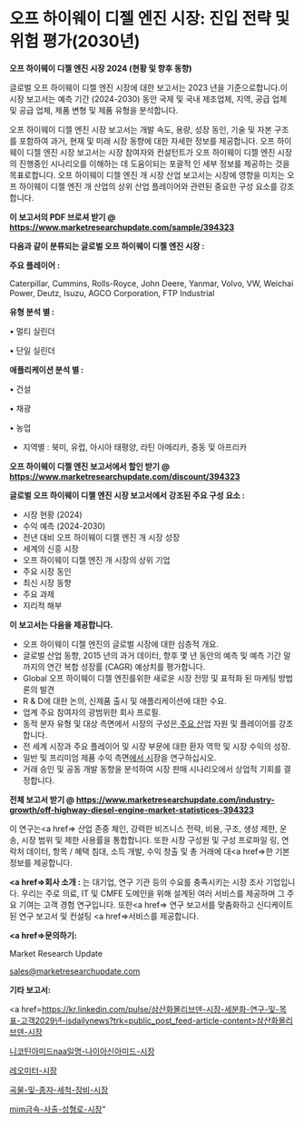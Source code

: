 # 오프 하이웨이 디젤 엔진 시장: 진입 전략 및 위험 평가(2030년)

<strong>오프 하이웨이 디젤 엔진 시장 2024 (현황 및 향후 동향)</strong>

글로벌 오프 하이웨이 디젤 엔진 시장에 대한 보고서는 2023 년을 기준으로합니다.이 시장 보고서는 예측 기간 (2024-2030) 동안 국제 및 국내 제조업체, 지역, 공급 업체 및 공급 업체, 제품 변형 및 제품 유형을 분석합니다.

오프 하이웨이 디젤 엔진 시장 보고서는 개발 속도, 용량, 성장 동인, 기술 및 자본 구조를 포함하여 과거, 현재 및 미래 시장 동향에 대한 자세한 정보를 제공합니다. 오프 하이웨이 디젤 엔진 시장 보고서는 시장 참여자와 컨설턴트가 오프 하이웨이 디젤 엔진 시장의 진행중인 시나리오를 이해하는 데 도움이되는 포괄적 인 세부 정보를 제공하는 것을 목표로합니다. 오프 하이웨이 디젤 엔진 개 시장 산업 보고서는 시장에 영향을 미치는 오프 하이웨이 디젤 엔진 개 산업의 상위 산업 플레이어와 관련된 중요한 구성 요소를 강조합니다.



<strong>이 보고서의 PDF 브로셔 받기 @ <a href=https://www.marketresearchupdate.com/sample/394323>https://www.marketresearchupdate.com/sample/394323</a></strong>



<strong>다음과 같이 분류되는 글로벌 오프 하이웨이 디젤 엔진 시장 :</strong>



<strong>주요 플레이어 :</strong>

Caterpillar, Cummins, Rolls-Royce, John Deere, Yanmar, Volvo, VW, Weichai Power, Deutz, Isuzu, AGCO Corporation, FTP Industrial



<strong>유형 분석 별 :</strong>

• 멀티 실린더

• 단일 실린더



<strong>애플리케이션 분석 별 :</strong>

• 건설

• 채광

• 농업

<ul>
  <li>지역별 : 북미, 유럽, 아시아 태평양, 라틴 아메리카, 중동 및 아프리카</li>
</ul>


<strong>오프 하이웨이 디젤 엔진 보고서에서 할인 받기 @ <a href=https://www.marketresearchupdate.com/discount/394323>https://www.marketresearchupdate.com/discount/394323</a></strong>



<strong>글로벌 오프 하이웨이 디젤 엔진 시장 보고서에서 강조된 주요 구성 요소 :</strong>
<ul>
  <li>시장 현황 (2024)</li>
  <li>수익 예측 (2024-2030)</li>
  <li>전년 대비 오프 하이웨이 디젤 엔진 개 시장 성장</li>
  <li>세계의 신흥 시장</li>
  <li>오프 하이웨이 디젤 엔진 개 시장의 상위 기업</li>
  <li>주요 시장 동인</li>
  <li>최신 시장 동향</li>
  <li>주요 과제</li>
  <li>지리적 해부</li>
</ul>


<strong>이 보고서는 다음을 제공합니다.</strong>
<ul>
  <li>오프 하이웨이 디젤 엔진의 글로벌 시장에 대한 심층적 개요.</li>
  <li>글로벌 산업 동향, 2015 년의 과거 데이터, 향후 몇 년 동안의 예측 및 예측 기간 말까지의 연간 복합 성장률 (CAGR) 예상치를 평가합니다.</li>
  <li>Global 오프 하이웨이 디젤 엔진를위한 새로운 시장 전망 및 표적화 된 마케팅 방법론의 발견</li>
  <li>R &amp; D에 대한 논의, 신제품 출시 및 애플리케이션에 대한 수요.</li>
  <li>업계 주요 참여자의 광범위한 회사 프로필.</li>
  <li>동적 분자 유형 및 대상 측면에서 시장의 구성은<a href=> 주요 산</a>업 자원 및 플레이어를 강조합니다.</li>
  <li>전 세계 시장과 주요 플레이어 및 시장 부문에 대한 환자 역학 및 시장 수익의 성장.</li>
  <li>일반 및 프리미엄 제품 수익 측면<a href=>에서 시</a>장을 연구하십시오.</li>
  <li>거래 승인 및 공동 개발 동향을 분석하여 시장 판매 시나리오에서 상업적 기회를 결정합니다.</li>
</ul>



<strong>전체 보고서 받기 @ <a href=https://www.marketresearchupdate.com/industry-growth/off-highway-diesel-engine-market-statistices-394323>https://www.marketresearchupdate.com/industry-growth/off-highway-diesel-engine-market-statistices-394323</a></strong>

이 연구는<a href=> 산업 존중</a> 체인, 강력한 비즈니스 전략, 비용, 구조, 생성 제한, 운송, 시장 범위 및 제한 사용률을 통합합니다. 또한 시장 구성원 및 구성 프로파일 링, 연락처 데이터, 항목 / 혜택 침대, 소득 개발, 수익 창출 및 총 거래에 대<a href=>한 기본 </a>정보를 제공합니다.



<strong><a href=>회사 소</a>개 :</strong>
는 대기업, 연구 기관 등의 수요를 충족시키는 시장 조사 기업입니다. 우리는 주로 의료, IT 및 CMFE 도메인을 위해 설계된 여러 서비스를 제공하며 그 주요 기여는 고객 경험 연구입니다. 또한<a href=> 연구 보</a>고서를 맞춤화하고 신디케이트 된 연구 보고서 및 컨설팅 <a href=>서비스</a>를 제공합니다.



<strong><a href=>문의하기:</a></strong>

Market Research Update

sales@marketresearchupdate.com



<strong>기타 보고서:</strong>

<a href=https://kr.linkedin.com/pulse/삼산화몰리브덴-시장-세분화-연구-및-목표-고객2029년-isdailynews?trk=public_post_feed-article-content>삼산화몰리브덴-시장</a>

<a href=https://www.linkedin.com/pulse/니코틴아미드naa일명-나이아신아미드-시장-동향-및-성장-전망/>니코틴아미드naa일명-나이아신아미드-시장</a>

<a href=https://www.linkedin.com/pulse/레오미터-시장-동향-및-성장-전망-analytics-avenue-adventures-24-ana-glfdf/>레오미터-시장</a>

<a href=https://www.linkedin.com/pulse/곡물-및-종자-세척-장비-시장-진입-전략-위험-평가2029년-market-matrix-musings-analysis-oazzf/>곡물-및-종자-세척-장비-시장</a>

<a href=https://www.linkedin.com/pulse/mim금속-사출-성형로-시장-규모-및-성장-2023-survey-spotlight-pro-24-analysis-lfwrc/>mim금속-사출-성형로-시장</a>"

